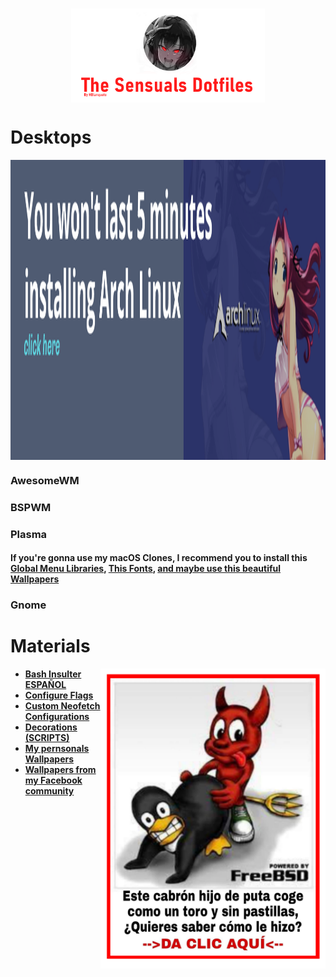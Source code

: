 <div align="center">
    <h3>
    	<img src="https://github.com/Hblanqueto/The-Sensuals-Dotfiles/blob/master/Images%20to%20the%20Repository/The%20Sensuals%20Dotfiles%20(1).png" align="center" height="150px">
    </h3>
 </div>
</a>



# Desktops
<a href="https://github.com/victor-bayas/simplyarch"> <img src="https://github.com/Hblanqueto/The-Sensuals-Dotfiles/blob/master/Images%20to%20the%20Repository/template.png" align="center" height="480px"> </a>

### AwesomeWM

### BSPWM

### Plasma
#### If you're gonna use my macOS Clones, I recommend you to install this **[Global Menu Libraries](https://github.com/The-Sensual-Dotfiles/Libreries-Global-Menu-KDE)**,  **[This Fonts](https://github.com/The-Sensual-Dotfiles/macOS-Fonts)**,  **[and maybe use this beautiful Wallpapers](https://github.com/The-Sensual-Dotfiles/macOS-Wallpapers)**
### Gnome



# Materials
<a href="https://www.freebsd.org/"> <img src="https://github.com/Hblanqueto/The-Sensuals-Dotfiles/blob/master/Images%20to%20the%20Repository/bsd.png" align="right" height="480px"> </a>
    
 
- **[Bash Insulter ESPAÑOL](https://github.com/The-Sensual-Dotfiles/Bash-Insulter-Spanish-Edition)**
- **[Configure Flags](https://github.com/The-Sensual-Dotfiles/flags-config)**
- **[Custom Neofetch Configurations](https://github.com/The-Sensual-Dotfiles/Custom-Neofetch)**
- **[Decorations (SCRIPTS)](https://github.com/The-Sensual-Dotfiles/Decorations)**
- **[My pernsonals Wallpapers](https://github.com/The-Sensual-Dotfiles/My-Wallpapers)**
- **[Wallpapers from my Facebook community](https://github.com/XUnix-Corp/Wallpapers-Zone)**
